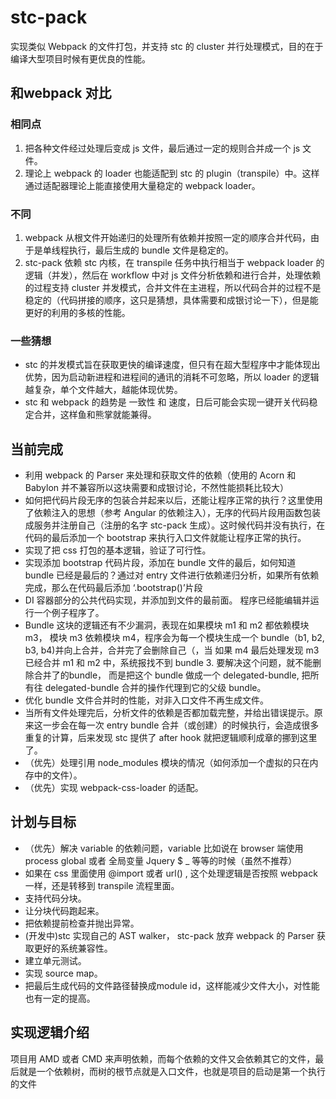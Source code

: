 # stc-pack

实现类似 Webpack 的文件打包，并支持 stc 的 cluster 并行处理模式，目的在于编译大型项目时候有更优良的性能。

## 和webpack 对比

### 相同点
1. 把各种文件经过处理后变成 js 文件，最后通过一定的规则合并成一个 js 文件。
2. 理论上 webpack 的 loader 也能适配到 stc 的 plugin（transpile）中。这样通过适配器理论上能直接使用大量稳定的 webpack loader。

### 不同
1. webpack 从根文件开始递归的处理所有依赖并按照一定的顺序合并代码，由于是单线程执行，最后生成的 bundle 文件是稳定的。
2. stc-pack 依赖 stc 内核，在 transpile 任务中执行相当于 webpack loader 的逻辑（并发），然后在 workflow  中对 js 文件分析依赖和进行合并，处理依赖的过程支持 cluster 并发模式，合并文件在主进程，所以代码合并的过程不是稳定的（代码拼接的顺序，这只是猜想，具体需要和成银讨论一下），但是能更好的利用的多核的性能。

### 一些猜想
* stc 的并发模式旨在获取更快的编译速度，但只有在超大型程序中才能体现出优势，因为启动新进程和进程间的通讯的消耗不可忽略，所以 loader 的逻辑越复杂，单个文件越大，越能体现优势。
* stc 和 webpack 的趋势是 一致性 和 速度，日后可能会实现一键开关代码稳定合并，这样鱼和熊掌就能兼得。


## 当前完成
* 利用 webpack 的 Parser 来处理和获取文件的依赖（使用的 Acorn 和 Babylon 并不兼容所以这块需要和成银讨论，不然性能损耗比较大）
* 如何把代码片段无序的包装合并起来以后，还能让程序正常的执行？这里使用了依赖注入的思想（参考 Angular 的依赖注入），无序的代码片段用函数包装成服务并注册自己（注册的名字 stc-pack 生成）。这时候代码并没有执行，在代码的最后添加一个 bootstrap 来执行入口文件就能让程序正常的执行。
* 实现了把 css 打包的基本逻辑，验证了可行性。
* 实现添加 bootstrap 代码片段，添加在 bundle 文件的最后，如何知道 bundle 已经是最后的？通过对 entry 文件进行依赖递归分析，如果所有依赖完成，那么在代码最后添加 ‘.bootstrap()’片段
* DI 容器部分的公共代码实现，并添加到文件的最前面。
程序已经能编辑并运行一个例子程序了。
* Bundle 这块的逻辑还有不少漏洞，表现在如果模块 m1 和 m2 都依赖模块 m3， 模块 m3 依赖模块 m4，程序会为每一个模块生成一个 bundle（b1, b2, b3, b4)并向上合并，合并完了会删除自己（，当 如果 m4 最后处理发现 m3 已经合并 m1 和 m2 中，系统报找不到 bundle 3. 要解决这个问题，就不能删除合并了的bundle， 而是把这个 bundle 做成一个 delegated-bundle, 把所有往 delegated-bundle 合并的操作代理到它的父级 bundle。
* 优化 bundle 文件合并时的性能，对非入口文件不再生成文件。
* 当所有文件处理完后，分析文件的依赖是否都加载完整，并给出错误提示。原来这一步会在每一次 entry bundle 合并（或创建）的时候执行，会造成很多重复的计算，后来发现 stc 提供了 after hook 就把逻辑顺利成章的挪到这里了。
* （优先）处理引用 node_modules 模块的情况（如何添加一个虚拟的只在内存中的文件）。
* （优先）实现 webpack-css-loader 的适配。

## 计划与目标
* （优先）解决 variable 的依赖问题，variable 比如说在 browser 端使用 process global 或者 全局变量 Jquery $ _ 等等的时候（虽然不推荐）
* 如果在 css 里面使用 @import 或者 url() , 这个处理逻辑是否按照 webpack 一样，还是转移到 transpile 流程里面。
* 支持代码分块。
* 让分块代码跑起来。
* 把依赖提前检查并抛出异常。
* (开发中)stc 实现自己的 AST walker， stc-pack 放弃 webpack 的 Parser 获取更好的系统兼容性。
* 建立单元测试。
* 实现 source map。
* 把最后生成代码的文件路径替换成module id，这样能减少文件大小，对性能也有一定的提高。

## 实现逻辑介绍
项目用 AMD 或者 CMD 来声明依赖，而每个依赖的文件又会依赖其它的文件，最后就是一个依赖树，而树的根节点就是入口文件，也就是项目的启动是第一个执行的文件
